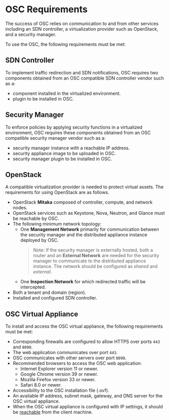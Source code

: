 # OSC Requirements  

The success of OSC relies on communication to and from other services including an SDN controller, a virtualization provider such as OpenStack, and a security manager. 

To use the OSC, the following requirements must be met: 

## SDN Controller  
To implement traffic redirection and SDN notifications, OSC requires two components obtained from an OSC compatible SDN controller vendor such as a: 
* component installed in the virtualized environment.
* plugin to be installed in OSC.

## Security Manager  
To enforce policies by applying security functions in a virtualized environment, OSC requires these components obtained from an OSC compatible security manager vendor such as a: 
* security manager instance with a reachable IP address.
* security appliance image to be uploaded in OSC.
* security manager plugin to be installed in OSC.

## OpenStack   
A compatible virtualization provider is needed to protect virtual assets. The requirements for using OpenStack are as follows.
* OpenStack **Mitaka** composed of controller, compute, and network nodes.
* OpenStack services such as Keystone, Nova, Neutron, and Glance must be reachable by OSC. 
* The following minimum network topology:
  * One **Management Network** primarily for communication between the security manager and the distributed appliance instance deployed by OSC.  
     > Note: If the security manager is externally hosted, both a router and an **External Network** are needed for the security manager to communicate to the distributed appliance instance. The network should be configured as *shared* and *external*. 
  * One **Inspection Network** for which redirected traffic will be intercepted. 
* Both a tenant and domain (region).
* Installed and configured SDN controller.

## OSC Virtual Appliance
To install and access the OSC virtual appliance, the following requirements must be met:

* Corresponding firewalls are configured to allow HTTPS over ports `443` and `8090`.
 * The web application communicates over port `443`.
 * OSC communicates with other servers over port `8090`.
* Recommended browsers to access the OSC web application:
  * Internet Explorer version 11 or newer.
  * Google Chrome version 39 or newer.
  * Mozilla Firefox version 33 or newer.
  * Safari 8.0 or newer.
* Accessibility to the OSC installation file (.ovf).
* An available IP address, subnet mask, gateway, and DNS server for the OSC virtual appliance.
 * When the OSC virtual appliance is configured with IP settings, it should be [reachable](./accessing.md) from the client machine.

